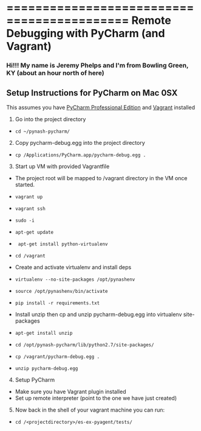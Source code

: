 ===========================================
Remote Debugging with PyCharm (and Vagrant)
===========================================
### Hi!!! My name is Jeremy Phelps and I'm from Bowling Green, KY (about an hour north of here)
## Setup Instructions for PyCharm on Mac 0SX

This assumes you have [PyCharm Professional Edition](http://www.jetbrains.com/pycharm/buy/) 
and [Vagrant](https://www.vagrantup.com/downloads.html) installed

1. Go into the project directory
  * ``` cd ~/pynash-pycharm/ ```

2. Copy pycharm-debug.egg into the project directory 
  * ``` cp /Applications/PyCharm.app/pycharm-debug.egg .  ```

3. Start up VM with provided Vagrantfile
  * The project root will be mapped to /vagrant directory in the VM once started. 
  *  ``` vagrant up ``` 
  *  ``` vagrant ssh ```
  *  ``` sudo -i ```
  *  ``` apt-get update ```
  *  ``` apt-get install python-virtualenv```
  *  ``` cd /vagrant ```

  * Create and activate virtualenv and install deps
  *  ``` virtualenv --no-site-packages /opt/pynashenv ```
  *  ``` source /opt/pynashenv/bin/activate ```
  *  ``` pip install -r requirements.txt ```

  * Install unzip then cp and unzip pycharm-debug.egg into virtualenv site-packages
  *  ``` apt-get install unzip ```
  *  ``` cd /opt/pynash-pycharm/lib/python2.7/site-packages/ ```
  *  ``` cp /vagrant/pycharm-debug.egg . ``` 
  *  ``` unzip pycharm-debug.egg ```

4. Setup PyCharm
  * Make sure you have Vagrant plugin installed
  * Set up remote interpreter (point to the one we have just created) 
5. Now back in the shell of your vagrant machine you can run:
  * ``` cd /<projectdirectory>/es-ex-pyagent/tests/ ```


